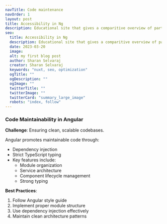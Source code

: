 ```yaml
---
navTitle: Code maintenance
navOrder: 1
layout: post
title: Accessibility in Ng
description: Educational site that gives a comparitive overview of parts of frontend applications, and frontend engineering challenges and commonly used solutions.
seo:
  title: Accessibility in Ng
  description: Educational site that gives a comparitive overview of parts of frontend applications, and frontend engineering challenges and commonly used solutions.
  date: 2023-03-20
  image:
  alt: my first blog post
  author: Sharan Selvaraj
  creator: Sharan Selvaraj
  keywords: "nuxt, seo, optimization"
  ogTitle: ""
  ogDescription: ""
  ogImage: ""
  twitterTitle: ""
  twitterImage: ""
  twitterCard: "summary_large_image"
  robots: "index, follow"
---
```


### Code Maintainability in Angular

**Challenge**: Ensuring clean, scalable codebases.

Angular promotes maintainable code through:

- Dependency injection
- Strict TypeScript typing
- Key features include:
  - Module organization
  - Service architecture
  - Component lifecycle management
  - Strong typing

**Best Practices**:

1. Follow Angular style guide
2. Implement proper module structure
3. Use dependency injection effectively
4. Maintain clean architecture patterns
